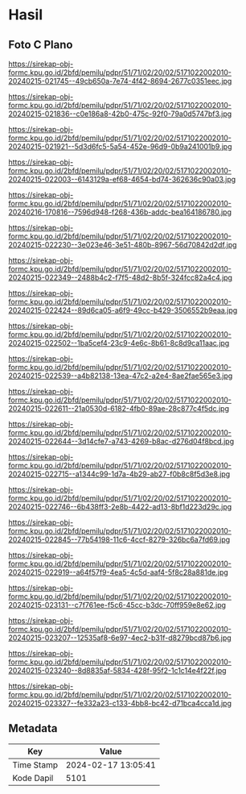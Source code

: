 # Hasil

## Foto C Plano

https://sirekap-obj-formc.kpu.go.id/2bfd/pemilu/pdpr/51/71/02/20/02/5171022002010-20240215-021745--49cb650a-7e74-4f42-8694-2677c0351eec.jpg

https://sirekap-obj-formc.kpu.go.id/2bfd/pemilu/pdpr/51/71/02/20/02/5171022002010-20240215-021836--c0e186a8-42b0-475c-92f0-79a0d5747bf3.jpg

https://sirekap-obj-formc.kpu.go.id/2bfd/pemilu/pdpr/51/71/02/20/02/5171022002010-20240215-021921--5d3d6fc5-5a54-452e-96d9-0b9a241001b9.jpg

https://sirekap-obj-formc.kpu.go.id/2bfd/pemilu/pdpr/51/71/02/20/02/5171022002010-20240215-022003--6143129a-ef68-4654-bd74-362636c90a03.jpg

https://sirekap-obj-formc.kpu.go.id/2bfd/pemilu/pdpr/51/71/02/20/02/5171022002010-20240216-170816--7596d948-f268-436b-addc-bea164186780.jpg

https://sirekap-obj-formc.kpu.go.id/2bfd/pemilu/pdpr/51/71/02/20/02/5171022002010-20240215-022230--3e023e46-3e51-480b-8967-56d70842d2df.jpg

https://sirekap-obj-formc.kpu.go.id/2bfd/pemilu/pdpr/51/71/02/20/02/5171022002010-20240215-022349--2488b4c2-f7f5-48d2-8b5f-324fcc82a4c4.jpg

https://sirekap-obj-formc.kpu.go.id/2bfd/pemilu/pdpr/51/71/02/20/02/5171022002010-20240215-022424--89d6ca05-a6f9-49cc-b429-3506552b9eaa.jpg

https://sirekap-obj-formc.kpu.go.id/2bfd/pemilu/pdpr/51/71/02/20/02/5171022002010-20240215-022502--1ba5cef4-23c9-4e6c-8b61-8c8d9ca11aac.jpg

https://sirekap-obj-formc.kpu.go.id/2bfd/pemilu/pdpr/51/71/02/20/02/5171022002010-20240215-022539--a4b82138-13ea-47c2-a2e4-8ae2fae565e3.jpg

https://sirekap-obj-formc.kpu.go.id/2bfd/pemilu/pdpr/51/71/02/20/02/5171022002010-20240215-022611--21a0530d-6182-4fb0-89ae-28c877c4f5dc.jpg

https://sirekap-obj-formc.kpu.go.id/2bfd/pemilu/pdpr/51/71/02/20/02/5171022002010-20240215-022644--3d14cfe7-a743-4269-b8ac-d276d04f8bcd.jpg

https://sirekap-obj-formc.kpu.go.id/2bfd/pemilu/pdpr/51/71/02/20/02/5171022002010-20240215-022715--a1344c99-1d7a-4b29-ab27-f0b8c8f5d3e8.jpg

https://sirekap-obj-formc.kpu.go.id/2bfd/pemilu/pdpr/51/71/02/20/02/5171022002010-20240215-022746--6b438ff3-2e8b-4422-ad13-8bf1d223d29c.jpg

https://sirekap-obj-formc.kpu.go.id/2bfd/pemilu/pdpr/51/71/02/20/02/5171022002010-20240215-022845--77b54198-11c6-4ccf-8279-326bc6a7fd69.jpg

https://sirekap-obj-formc.kpu.go.id/2bfd/pemilu/pdpr/51/71/02/20/02/5171022002010-20240215-022919--a64f57f9-4ea5-4c5d-aaf4-5f8c28a881de.jpg

https://sirekap-obj-formc.kpu.go.id/2bfd/pemilu/pdpr/51/71/02/20/02/5171022002010-20240215-023131--c7f761ee-f5c6-45cc-b3dc-70ff959e8e62.jpg

https://sirekap-obj-formc.kpu.go.id/2bfd/pemilu/pdpr/51/71/02/20/02/5171022002010-20240215-023207--12535af8-6e97-4ec2-b31f-d8279bcd87b6.jpg

https://sirekap-obj-formc.kpu.go.id/2bfd/pemilu/pdpr/51/71/02/20/02/5171022002010-20240215-023240--8d8835af-5834-428f-95f2-1c1c14e4f22f.jpg

https://sirekap-obj-formc.kpu.go.id/2bfd/pemilu/pdpr/51/71/02/20/02/5171022002010-20240215-023327--fe332a23-c133-4bb8-bc42-d71bca4cca1d.jpg


## Metadata

| Key        | Value               |
| ---------- | ------------------- |
| Time Stamp | 2024-02-17 13:05:41 |
| Kode Dapil | 5101                |



